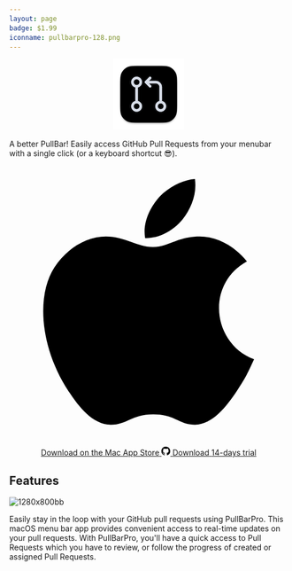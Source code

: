 ```yaml
---
layout: page
badge: $1.99
iconname: pullbarpro-128.png
---
```

<p align="center">
  <img src="./assets/img/pullbarpro-128.png">
</p>

A better PullBar! Easily access GitHub Pull Requests from your menubar with a single click (or a keyboard shortcut 😎).

<p align="center">
  <a class="appstore-badge" href="https://apps.apple.com/us/app/pullbarpro/id6462591649?mt=12&amp;itsct=apps_box_badge&amp;itscg=30200">
    <svg class="appstore-badge__icon" version="1.1" xmlns="http://www.w3.org/2000/svg" xmlns:xlink="http://www.w3.org/1999/xlink" preserveAspectRatio="xMidYMid" viewBox="0 0 20 20">
                          <path fill-rule="evenodd" clip-rule="evenodd" d="M17.5640259,13.8623047
                      c-0.4133301,0.9155273-0.6115723,1.3251343-1.1437988,2.1346436c-0.7424927,1.1303711-1.7894897,2.5380249-3.086853,2.5500488
                      c-1.1524048,0.0109253-1.4483032-0.749939-3.0129395-0.741333c-1.5640259,0.008606-1.8909302,0.755127-3.0438843,0.7442017
                      c-1.296814-0.0120239-2.2891235-1.2833252-3.0321655-2.4136963c-2.0770874-3.1607666-2.2941895-6.8709106-1.0131836-8.8428955
                      c0.9106445-1.4013062,2.3466187-2.2217407,3.6970215-2.2217407c1.375,0,2.239502,0.7539673,3.3761597,0.7539673
                      c1.1028442,0,1.7749023-0.755127,3.3641357-0.755127c1.201416,0,2.4744263,0.6542969,3.3816528,1.7846069
                      C14.0778809,8.4837646,14.5608521,12.7279663,17.5640259,13.8623047z M12.4625244,3.8076782
                      c0.5775146-0.741333,1.0163574-1.7880859,0.8571167-2.857666c-0.9436035,0.0653076-2.0470581,0.6651611-2.6912842,1.4477539	C10.0437012,3.107605,9.56073,4.1605835,9.7486572,5.1849365C10.7787476,5.2164917,11.8443604,4.6011963,12.4625244,3.8076782z"></path>
                      </svg>
    <span class="appstore-badge__text">Download on the</span>
    <span class="appstore-badge__storename">Mac App Store</span>
  </a>
  <a class="appstore-badge" href="https://github.com/menubar-apps/PullBarPro/releases/download/trial.v.1/PullBarPro.trial.dmg">
    <svg class="appstore-badge__icon" xmlns="http://www.w3.org/2000/svg" viewBox="0 0 16 16" width="16" height="16"><path d="M8 0c4.42 0 8 3.58 8 8a8.013 8.013 0 0 1-5.45 7.59c-.4.08-.55-.17-.55-.38 0-.27.01-1.13.01-2.2 0-.75-.25-1.23-.54-1.48 1.78-.2 3.65-.88 3.65-3.95 0-.88-.31-1.59-.82-2.15.08-.2.36-1.02-.08-2.12 0 0-.67-.22-2.2.82-.64-.18-1.32-.27-2-.27-.68 0-1.36.09-2 .27-1.53-1.03-2.2-.82-2.2-.82-.44 1.1-.16 1.92-.08 2.12-.51.56-.82 1.28-.82 2.15 0 3.06 1.86 3.75 3.64 3.95-.23.2-.44.55-.51 1.07-.46.21-1.61.55-2.33-.66-.15-.24-.6-.83-1.23-.82-.67.01-.27.38.01.53.34.19.73.9.82 1.13.16.45.68 1.31 2.69.94 0 .67.01 1.3.01 1.49 0 .21-.15.45-.55.38A7.995 7.995 0 0 1 0 8c0-4.42 3.58-8 8-8Z"></path></svg>
    <span class="appstore-badge__text">Download</span>
    <span class="appstore-badge__storename">14-days trial</span>
  </a>
</p>

## Features

<div class="row">
  <div class="col s6">
    <p>
      <img src="https://github.com/menubar-apps/menubar-apps.github.io/assets/9363150/65e7ff2b-cd0b-4c1f-8572-a534c7686c95" alt="1280x800bb">
    </p>
  </div>
  <div class="col s6">
    <p>Easily stay in the loop with your GitHub pull requests using PullBarPro. This macOS menu bar app provides convenient access to real-time updates on your pull requests. With PullBarPro, you'll have a quick access to Pull Requests which you have to review, or follow the progress of created or assigned Pull Requests. 
    </p>
  </div>
</div>

<div class="row">
  <div class="col s6">
  </div>
  <div class="col s6">
  </div>
</div>